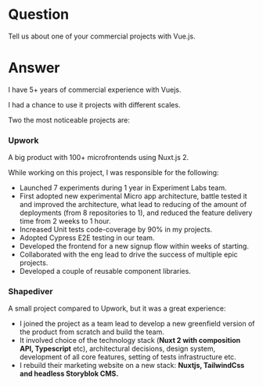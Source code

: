 # Question

Tell us about one of your commercial projects with Vue.js.

# Answer

I have 5+ years of commercial experience with Vuejs. 

I had a chance to use it projects with different scales.

Two the most noticeable projects are:

### Upwork

A big product with 100+ microfrontends using Nuxt.js 2.

While working on this project, I was responsible for the following:
- Launched 7 experiments during 1 year in Experiment Labs team.
- First adopted new experimental Micro app architecture, battle tested it and improved the architecture, what lead to reducing of the amount of
deployments (from 8 repositories to 1), and reduced the feature delivery time
from 2 weeks to 1 hour.
- Increased Unit tests code-coverage by 90% in my projects.
- Adopted Cypress E2E testing in our team.
- Developed the frontend for a new signup flow within weeks of starting.
- Collaborated with the eng lead to drive the success of multiple epic projects.
- Developed a couple of reusable component libraries.

### Shapediver

A small project compared to Upwork, but it was a great experience:
- I joined the project as a team lead to develop a new greenfield version of the product from scratch and build the team.
- It involved choice of the technology stack (**Nuxt 2 with composition API, Typescript** etc), architectural decisions, design system, development of all core features, setting of tests infrastructure etc.
- I rebuild their marketing website on a new stack:  **Nuxtjs, TailwindCss and headless Storyblok CMS.**
